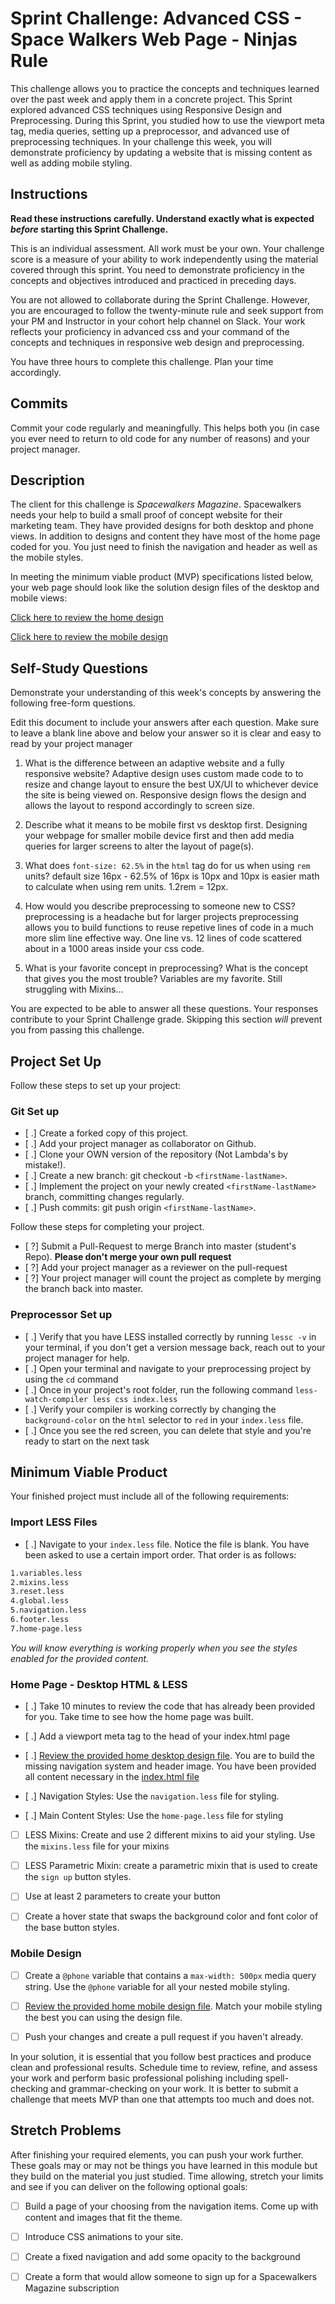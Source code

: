 # Sprint Challenge: Advanced CSS - Space Walkers Web Page - Ninjas Rule

This challenge allows you to practice the concepts and techniques learned over the past week and apply them in a concrete project. This Sprint explored advanced CSS techniques using Responsive Design and Preprocessing. During this Sprint, you studied how to use the viewport meta tag, media queries, setting up a preprocessor, and advanced use of preprocessing techniques. In your challenge this week, you will demonstrate proficiency by updating a website that is missing content as well as adding mobile styling.

## Instructions

**Read these instructions carefully. Understand exactly what is expected _before_ starting this Sprint Challenge.**

This is an individual assessment. All work must be your own. Your challenge score is a measure of your ability to work independently using the material covered through this sprint. You need to demonstrate proficiency in the concepts and objectives introduced and practiced in preceding days.

You are not allowed to collaborate during the Sprint Challenge. However, you are encouraged to follow the twenty-minute rule and seek support from your PM and Instructor in your cohort help channel on Slack. Your work reflects your proficiency in advanced css and your command of the concepts and techniques in responsive web design and preprocessing.

You have three hours to complete this challenge. Plan your time accordingly.

## Commits

Commit your code regularly and meaningfully. This helps both you (in case you ever need to return to old code for any number of reasons) and your project manager.

## Description

The client for this challenge is _Spacewalkers Magazine_. Spacewalkers needs your help to build a small proof of concept website for their marketing team. They have provided designs for both desktop and phone views. In addition to designs and content they have most of the home page coded for you. You just need to finish the navigation and header as well as the mobile styles.

In meeting the minimum viable product (MVP) specifications listed below, your web page should look like the solution design files of the desktop and mobile views:

[Click here to review the home design](design-files/home-desktop.png)

[Click here to review the mobile design](design-files/home-mobile.png)

## Self-Study Questions

Demonstrate your understanding of this week's concepts by answering the following free-form questions.

Edit this document to include your answers after each question. Make sure to leave a blank line above and below your answer so it is clear and easy to read by your project manager

1. What is the difference between an adaptive website and a fully responsive website?  Adaptive design uses custom made code to to resize and change layout to ensure the best UX/UI to whichever device the site is being viewed on. 
  Responsive design flows the design and allows the layout to respond accordingly to screen size.  

2. Describe what it means to be mobile first vs desktop first.
Designing your webpage for smaller mobile device first and then add media queries for larger screens to alter the layout of page(s).

3. What does `font-size: 62.5%` in the `html` tag do for us when using `rem` units?  default size 16px - 62.5% of 16px is 10px and 10px is easier math to calculate when using rem units.  1.2rem = 12px.

4. How would you describe preprocessing to someone new to CSS?
    preprocessing is a headache but for larger projects preprocessing allows you to build functions to reuse repetive lines of code in a much more slim line effective way.  One line vs. 12 lines of code scattered about in a 1000 areas inside your css code.  

5. What is your favorite concept in preprocessing? What is the concept that gives you the most trouble?  Variables are my favorite.  Still struggling with Mixins...

You are expected to be able to answer all these questions. Your responses contribute to your Sprint Challenge grade. Skipping this section *will* prevent you from passing this challenge.

## Project Set Up

Follow these steps to set up your project:

### Git Set up

- [ .] Create a forked copy of this project.
- [ .] Add your project manager as collaborator on Github.
- [ .] Clone your OWN version of the repository (Not Lambda's by mistake!).
- [ .] Create a new branch: git checkout -b `<firstName-lastName>`.
- [ .] Implement the project on your newly created `<firstName-lastName>` branch, committing changes regularly.
- [ .] Push commits: git push origin `<firstName-lastName>`.
 
Follow these steps for completing your project.

- [ ?] Submit a Pull-Request to merge <firstName-lastName> Branch into master (student's  Repo). **Please don't merge your own pull request**
- [ ?] Add your project manager as a reviewer on the pull-request
- [ ?] Your project manager will count the project as complete by merging the branch back into master.
 

### Preprocessor Set up

* [ .] Verify that you have LESS installed correctly by running `lessc -v` in your terminal, if you don't get a version message back, reach out to your project manager for help.
* [ .] Open your terminal and navigate to your preprocessing project by using the `cd` command
* [ .] Once in your project's root folder, run the following command `less-watch-compiler less css index.less`
* [ .] Verify your compiler is working correctly by changing the `background-color` on the `html` selector to `red` in your `index.less` file.
* [ .] Once you see the red screen, you can delete that style and you're ready to start on the next task

## Minimum Viable Product

Your finished project must include all of the following requirements:

### Import LESS Files

* [ .] Navigate to your `index.less` file. Notice the file is blank. You have been asked to use a certain import order. That order is as follows:

```markdown
1.variables.less
2.mixins.less
3.reset.less
4.global.less
5.navigation.less
6.footer.less
7.home-page.less
```

_You will know everything is working properly when you see the styles enabled for the provided content._  

### Home Page - Desktop HTML & LESS

* [ .] Take 10 minutes to review the code that has already been provided for you. Take time to see how the home page was built.

* [ .] Add a viewport meta tag to the head of your index.html page

* [ .] [Review the provided home desktop design file](design-files/home-desktop.png). You are to build the missing navigation system and header image. You have been provided all content necessary in the [index.html file](index.html)

* [ .] Navigation Styles: Use the `navigation.less` file for styling.

* [ .] Main Content Styles: Use the `home-page.less` file for styling

* [ ] LESS Mixins: Create and use 2 different mixins to aid your styling. Use the `mixins.less` file for your mixins

* [ ] LESS Parametric Mixin: create a parametric mixin that is used to create the `sign up` button styles.

* [ ]  Use at least 2 parameters to create your button

* [ ] Create a hover state that swaps the background color and font color of the base button styles.

### Mobile Design

* [ ] Create a `@phone` variable that contains a `max-width: 500px` media query string. Use the `@phone` variable for all your nested mobile styling.

* [ ] [Review the provided home mobile design file](design-files/home-mobile.png). Match your mobile styling the best you can using the design file.

* [ ] Push your changes and create a pull request if you haven't already.

In your solution, it is essential that you follow best practices and produce clean and professional results. Schedule time to review, refine, and assess your work and perform basic professional polishing including spell-checking and grammar-checking on your work. It is better to submit a challenge that meets MVP than one that attempts too much and does not.

## Stretch Problems

After finishing your required elements, you can push your work further. These goals may or may not be things you have learned in this module but they build on the material you just studied. Time allowing, stretch your limits and see if you can deliver on the following optional goals:

* [ ] Build a page of your choosing from the navigation items. Come up with content and images that fit the theme.

* [ ] Introduce CSS animations to your site.

* [ ] Create a fixed navigation and add some opacity to the background

* [ ] Create a form that would allow someone to sign up for a Spacewalkers Magazine subscription